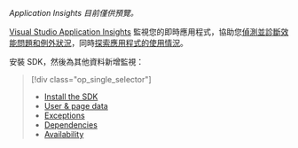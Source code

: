 
*Application Insights 目前僅供預覽。*

<a name="selector1"></a>

[Visual Studio Application Insights](../articles/application-insights/app-insights-overview.md) 監視您的即時應用程式，協助您[偵測並診斷效能問題和例外狀況](../articles/application-insights/app-insights-detect-triage-diagnose.md)，同時[探索應用程式的使用情況](../articles/application-insights/app-insights-overview-usage.md)。

安裝 SDK，然後為其他資料新增監視：

> [!div class="op_single_selector"]
> * [Install the SDK](../articles/application-insights/app-insights-asp-net.md#selector1)
> * [User & page data](../articles/application-insights/app-insights-javascript.md#selector1)
> * [Exceptions](../articles/application-insights/app-insights-asp-net-exceptions.md#selector1)
> * [Dependencies](../articles/application-insights/app-insights-asp-net-dependencies.md#selector1)
> * [Availability](../articles/application-insights/app-insights-monitor-web-app-availability.md#selector1)
> 
> 

<!---HONumber=AcomDC_0211_2016-->